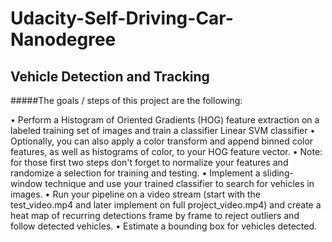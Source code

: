 # Udacity-Self-Driving-Car-Nanodegree
## Vehicle Detection and Tracking

#####The goals / steps of this project are the following:

•	Perform a Histogram of Oriented Gradients (HOG) feature extraction on a labeled training set of images and train a classifier Linear SVM classifier
•	Optionally, you can also apply a color transform and append binned color features, as well as histograms of color, to your HOG feature vector.
•	Note: for those first two steps don't forget to normalize your features and randomize a selection for training and testing.
•	Implement a sliding-window technique and use your trained classifier to search for vehicles in images.
•	Run your pipeline on a video stream (start with the test_video.mp4 and later implement on full project_video.mp4) and create a heat map of recurring detections frame by frame to reject outliers and follow detected vehicles.
•	Estimate a bounding box for vehicles detected.


